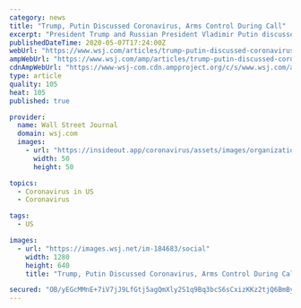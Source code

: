 ```yaml
---
category: news
title: "Trump, Putin Discussed Coronavirus, Arms Control During Call"
excerpt: "President Trump and Russian President Vladimir Putin discussed the coronavirus pandemic and other bilateral issues in a phone call Thursday, as tensions between the two countries remain high."
publishedDateTime: 2020-05-07T17:24:00Z
webUrl: "https://www.wsj.com/articles/trump-putin-discussed-coronavirus-arms-control-during-call-11588871393"
ampWebUrl: "https://www.wsj.com/amp/articles/trump-putin-discussed-coronavirus-arms-control-during-call-11588871393"
cdnAmpWebUrl: "https://www-wsj-com.cdn.ampproject.org/c/s/www.wsj.com/amp/articles/trump-putin-discussed-coronavirus-arms-control-during-call-11588871393"
type: article
quality: 105
heat: 105
published: true

provider:
  name: Wall Street Journal
  domain: wsj.com
  images:
    - url: "https://insideout.app/coronavirus/assets/images/organizations/wsj.com-50x50.jpg"
      width: 50
      height: 50

topics:
  - Coronavirus in US
  - Coronavirus

tags:
  - US

images:
  - url: "https://images.wsj.net/im-184683/social"
    width: 1280
    height: 640
    title: "Trump, Putin Discussed Coronavirus, Arms Control During Call"

secured: "OB/yEGcMMnE+7iV7jJ9LfGtj5agQmXly2S1q9Bq3bcS6sCxizKKz2tjQ6BmBySyPVv1EYrXObjbqe0IMAicrATd5s6tmuzXgkR8fzo9m3qn2dWY5MI+n+efd6K19GRn8qJhYfcPQNOW7W/OgdJ94AwylrlKTHZ+yZagMJAV2RJXwicgpeqbHY45RLlwTR7FCPPLsztYVtq9UDrB3E5dvkGMBAFXAK1+UwVIQGYvKz04Azof1tA9ADbJDrEPQRYku7P1Lzod6jjTqHMQ0dfBzHIl67Pf62e2KzMAW3zCRuSyu59SYH0yVQCbZI+6Li+7VVDsZESeFpuViizWJfLYb3wvZ+VpY4v3xgwBX8UsNobUR1Z4+As73VEjwCzAfG+MLEYz1SDb+Thb+7OksSwp3Wa/mgG6Fqy5GKtO3MjOZIOYxG20NN94NVY7eQgNEWn/sfMafo2hV5UbFjoB4+t0vjxBOsqid7LgqE9DflPYFUtg=;/ZVbBAYG9hFVALloZO7oOQ=="
---
```


